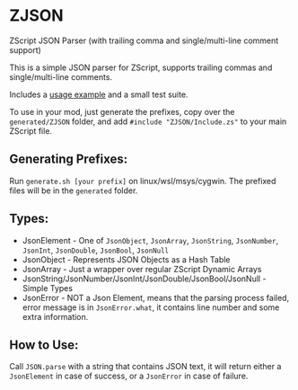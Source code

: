 # ZJSON
ZScript JSON Parser (with trailing comma and single/multi-line comment support)

This is a simple JSON parser for ZScript, supports trailing commas and single/multi-line comments.

Includes a [usage example](.example/zjson-example.pk3) and a small test suite.

To use in your mod, just generate the prefixes, copy over the `generated/ZJSON` folder, and add `#include "ZJSON/Include.zs"` to your main ZScript file.

## Generating Prefixes:
Run `generate.sh [your prefix]` on linux/wsl/msys/cygwin. The prefixed files will be in the `generated` folder.

## Types:
* JsonElement -  One of `JsonObject`, `JsonArray`, `JsonString`, `JsonNumber`, `JsonInt`, `JsonDouble`, `JsonBool`, `JsonNull`
* JsonObject - Represents JSON Objects as a Hash Table
* JsonArray - Just a wrapper over regular ZScript Dynamic Arrays
* JsonString/JsonNumber/JsonInt/JsonDouble/JsonBool/JsonNull - Simple Types
* JsonError - NOT a Json Element, means that the parsing process failed, error message is in `JsonError.what`, it contains line number and some extra information.


## How to Use:

Call `JSON.parse` with a string that contains JSON text, it will return either a `JsonElement` in case of success, or a `JsonError` in case of failure.
